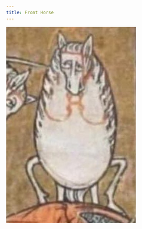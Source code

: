 ```yaml
---
title: Front Horse
---
```


<div class="image-holder">
	<img src="/front_horse.jpg" alt="An illustrated horse from a medieval manuscript in distorted front view" title="An illustrated horse from a medieval manuscript in distorted front view">
</div>
